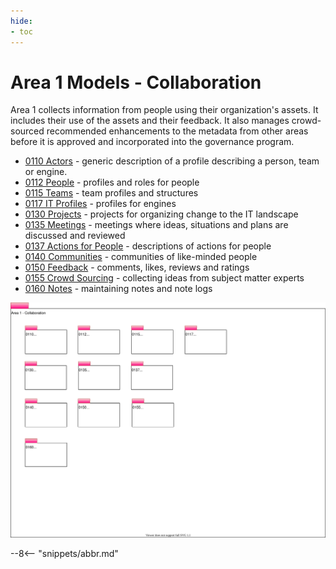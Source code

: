 ```yaml
---
hide:
- toc
---
```


<!-- SPDX-License-Identifier: CC-BY-4.0 -->
<!-- Copyright Contributors to the Egeria project. -->

# Area 1 Models - Collaboration

Area 1 collects information from people using their organization's assets. It includes their use of the assets and their feedback. It also manages crowd-sourced recommended enhancements to the metadata from other areas before it is approved and incorporated into the governance program.

- [0110 Actors](/egeria-docs/types/1/0110-Actors) - generic description of a profile describing a person, team or engine.
- [0112 People](/egeria-docs/types/1/0112-People) - profiles and roles for people
- [0115 Teams](/egeria-docs/types/1/0115-Teams) - team profiles and structures
- [0117 IT Profiles](/egeria-docs/types/1/0117-IT-Profiles) - profiles for engines
- [0130 Projects](/egeria-docs/types/1/0130-Projects) - projects for organizing change to the IT landscape
- [0135 Meetings](/egeria-docs/types/1/0135-Meetings) - meetings where ideas, situations and plans are discussed and reviewed
- [0137 Actions for People](/egeria-docs/types/1/0137-Actions) - descriptions of actions for people
- [0140 Communities](/egeria-docs/types/1/0140-Communities) - communities of like-minded people
- [0150 Feedback](/egeria-docs/types/1/0150-Feedback) - comments, likes, reviews and ratings
- [0155 Crowd Sourcing](/egeria-docs/types/1/0155-Crowd-Sourcing) - collecting ideas from subject matter experts
- [0160 Notes](/egeria-docs/types/1/0160-Notes) - maintaining notes and note logs

![UML Packages](area-1-collaboration-overview.svg)

--8<-- "snippets/abbr.md"
